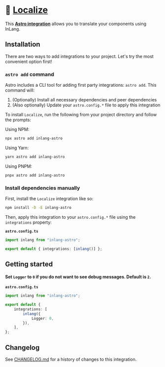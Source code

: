 # 📔 [Localize]

This **[Astro integration][astro-integration]** allows you to translate your
components using InLang.

## Installation

There are two ways to add integrations to your project. Let's try the most
convenient option first!

### `astro add` command

Astro includes a CLI tool for adding first party integrations: `astro add`. This
command will:

1. (Optionally) Install all necessary dependencies and peer dependencies
2. (Also optionally) Update your `astro.config.*` file to apply this integration

To install `Localize`, run the following from your project directory and follow
the prompts:

Using NPM:

```sh
npx astro add inlang-astro
```

Using Yarn:

```sh
yarn astro add inlang-astro
```

Using PNPM:

```sh
pnpx astro add inlang-astro
```

### Install dependencies manually

First, install the `Localize` integration like so:

```sh
npm install -D -E inlang-astro
```

Then, apply this integration to your `astro.config.*` file using the
`integrations` property:

**`astro.config.ts`**

```ts
import inlang from "inlang-astro";

export default { integrations: [inlang()] };
```

## Getting started

#### Set `Logger` to `0` if you do not want to see debug messages. Default is `2`.

**`astro.config.ts`**

```ts
import inlang from "inlang-astro";

export default {
	integrations: [
		inlang({
			Logger: 0,
		}),
	],
};
```

[Localize]: HTTPS://npmjs.org/inlang-astro
[astro-integration]: HTTPS://docs.astro.build/en/guides/integrations-guide/

## Changelog

See [CHANGELOG.md](CHANGELOG.md) for a history of changes to this integration.
